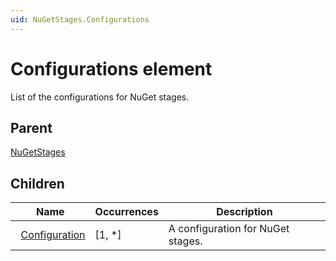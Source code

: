 ```yaml
---
uid: NuGetStages.Configurations
---
```


# Configurations element

List of the configurations for NuGet stages.

## Parent

[NuGetStages](xref:NuGetStages)

## Children

|Name|Occurrences|Description|
|--- |--- |--- |
|&nbsp;&nbsp;[Configuration](xref:NuGetStages.Configurations.Configuration)|[1, *]|A configuration for NuGet stages.|
